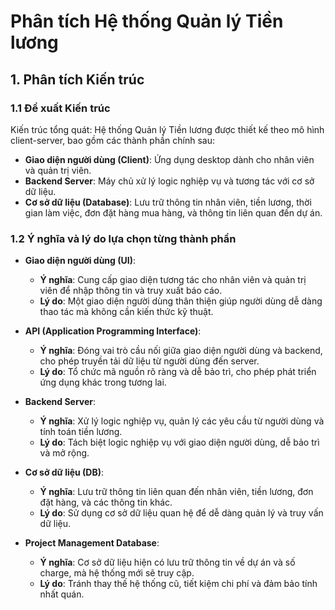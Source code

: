 
# Phân tích Hệ thống Quản lý Tiền lương

## 1. Phân tích Kiến trúc

### 1.1 Đề xuất Kiến trúc
Kiến trúc tổng quát: Hệ thống Quản lý Tiền lương được thiết kế theo mô hình client-server, bao gồm các thành phần chính sau:

- **Giao diện người dùng (Client)**: Ứng dụng desktop dành cho nhân viên và quản trị viên.
- **Backend Server**: Máy chủ xử lý logic nghiệp vụ và tương tác với cơ sở dữ liệu.
- **Cơ sở dữ liệu (Database)**: Lưu trữ thông tin nhân viên, tiền lương, thời gian làm việc, đơn đặt hàng mua hàng, và thông tin liên quan đến dự án.

### 1.2 Ý nghĩa và lý do lựa chọn từng thành phần
- **Giao diện người dùng (UI)**:
  - **Ý nghĩa**: Cung cấp giao diện tương tác cho nhân viên và quản trị viên để nhập thông tin và truy xuất báo cáo.
  - **Lý do**: Một giao diện người dùng thân thiện giúp người dùng dễ dàng thao tác mà không cần kiến thức kỹ thuật.

- **API (Application Programming Interface)**:
  - **Ý nghĩa**: Đóng vai trò cầu nối giữa giao diện người dùng và backend, cho phép truyền tải dữ liệu từ người dùng đến server.
  - **Lý do**: Tổ chức mã nguồn rõ ràng và dễ bảo trì, cho phép phát triển ứng dụng khác trong tương lai.

- **Backend Server**:
  - **Ý nghĩa**: Xử lý logic nghiệp vụ, quản lý các yêu cầu từ người dùng và tính toán tiền lương.
  - **Lý do**: Tách biệt logic nghiệp vụ với giao diện người dùng, dễ bảo trì và mở rộng.

- **Cơ sở dữ liệu (DB)**:
  - **Ý nghĩa**: Lưu trữ thông tin liên quan đến nhân viên, tiền lương, đơn đặt hàng, và các thông tin khác.
  - **Lý do**: Sử dụng cơ sở dữ liệu quan hệ để dễ dàng quản lý và truy vấn dữ liệu.

- **Project Management Database**:
  - **Ý nghĩa**: Cơ sở dữ liệu hiện có lưu trữ thông tin về dự án và số charge, mà hệ thống mới sẽ truy cập.
  - **Lý do**: Tránh thay thế hệ thống cũ, tiết kiệm chi phí và đảm bảo tính nhất quán.
